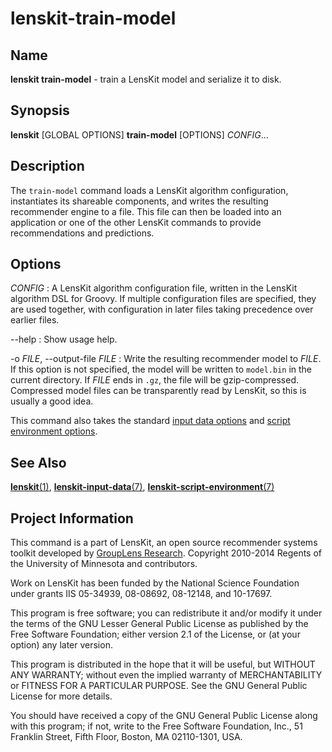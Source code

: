 # lenskit-train-model

## Name

**lenskit train-model** - train a LensKit model and serialize it to disk.

## Synopsis

**lenskit** [GLOBAL OPTIONS] **train-model** [OPTIONS] *CONFIG*...

## Description

The `train-model` command loads a LensKit algorithm configuration, instantiates its shareable
components, and writes the resulting recommender engine to a file.  This file can then be loaded
into an application or one of the other LensKit commands to provide recommendations and predictions.

## Options

*CONFIG*
:   A LensKit algorithm configuration file, written in the LensKit algorithm DSL for Groovy.  If
    multiple configuration files are specified, they are used together, with configuration in later
    files taking precedence over earlier files.

--help
:   Show usage help.

-o *FILE*, --output-file *FILE*
:   Write the resulting recommender model to *FILE*.  If this option is not specified, the model
    will be written to `model.bin` in the current directory.  If *FILE* ends in `.gz`, the file will
    be gzip-compressed.  Compressed model files can be transparently read by LensKit, so this is
    usually a good idea.

This command also takes the standard [input data options](man:lenskit-input-data(7))
and [script environment options](man:lenskit-script-environment(7)).

## See Also

[**lenskit**(1)](man:lenskit(1)), [**lenskit-input-data**(7)](man:lenskit-input-data(7)),
[**lenskit-script-environment**(7)](man:lenskit-script-environment(7))

## Project Information

This command is a part of LensKit, an open source recommender systems toolkit
developed by [GroupLens Research](http://grouplens.org).
Copyright 2010-2014 Regents of the University of Minnesota and contributors.

Work on LensKit has been funded by the National Science Foundation under
grants IIS 05-34939, 08-08692, 08-12148, and 10-17697.

This program is free software; you can redistribute it and/or modify
it under the terms of the GNU Lesser General Public License as
published by the Free Software Foundation; either version 2.1 of the
License, or (at your option) any later version.

This program is distributed in the hope that it will be useful, but WITHOUT
ANY WARRANTY; without even the implied warranty of MERCHANTABILITY or FITNESS
FOR A PARTICULAR PURPOSE. See the GNU General Public License for more
details.

You should have received a copy of the GNU General Public License along with
this program; if not, write to the Free Software Foundation, Inc., 51
Franklin Street, Fifth Floor, Boston, MA 02110-1301, USA.
